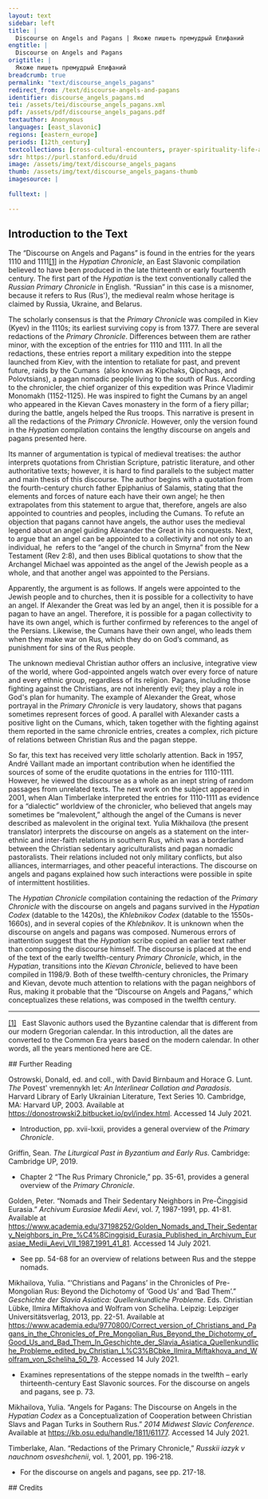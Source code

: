 ```yaml
---
layout: text
sidebar: left
title: |
  Discourse on Angels and Pagans | Якоже пишеть премудрый Епифаний
engtitle: |
  Discourse on Angels and Pagans
origtitle: |
  Якоже пишеть премудрый Епифаний
breadcrumb: true
permalink: "text/discourse_angels_pagans"
redirect_from: /text/discourse-angels-and-pagans
identifier: discourse_angels_pagans.md
tei: /assets/tei/discourse_angels_pagans.xml
pdf: /assets/pdf/discourse_angels_pagans.pdf
textauthor: Anonymous
languages: [east_slavonic]
regions: [eastern_europe]
periods: [12th_century]
textcollections: [cross-cultural-encounters, prayer-spirituality-life-after-death]
sdr: https://purl.stanford.edu/druid 
image: /assets/img/text/discourse_angels_pagans
thumb: /assets/img/text/discourse_angels_pagans-thumb
imagesource: |
  
fulltext: |
                                                                            Якоже пишеть премудрый Епифаний: «Къ коей же твари ангелъ приставленъ:                                                  ангелъ облакомъ и мъгламъ, и снѣгу, и граду, и мразу, ангелъ гласомъ и громомъ,                         to clouds, and fogs, and snow, and hail, and frost. There are angels for sounds and for thunders,                         ангелъ зимы, и зноеви, и осени, и весны, и лѣта, всему духу                         angels of winter, of heat, of autumn, spring, and summer. [And angels are appointed] to all the spirits                         твари его на земли, и тайныя бездны, и суть скровены подъ землею,                         of His creation on the earth, and to secret abysses, and to what is hidden under the earth,                         и преисподьнии тьмы, и сущи връху безны,                         and to the darkness beneath the earth, and to the darkness in the abyss                         бывшия древле верху земля, от неяже тмы, вечеръ, и нощь, и свѣтъ, и день».                                                  Ко всимъ тваремъ ангели приставлени. Tако же ангелъ приставленъ къ которой убо земли,                         Angels are appointed to all creation. In the same way, an angel is appointed to each land,                         да соблюдають куюжьто землю, аще суть и погани. Аще Божий гнѣвъ будеть на кую убо землю,                         to guard all lands, even if they are pagan. In the case of God's anger at a certain land,                         повелѣвая ангелу тому на кую убо землю бранью ити,                         God commands one of those angels to wage a war against that land,                         то оной землѣ ангелъ не вопротивится повелѣнью Божью.                         and the angel of the land [commanded to wage a war] does not disobey God's command.                         Яко и се бяше, и на ны навелъ Богъ, грѣхъ ради нашихъ, иноплеменникы поганыя,                                                  и побѣжахуть ны повелѣньемъ Божьимъ, они бо бяху водими аньеломъ по повелѣнью Божью.                         and they won by God's command, for they were led by an angel by God's command.                         Аще ли кто речеть, яко аньела нѣсть у поганыхъ, да слышить, яко Олександру Макидоньскому,                                                  ополчившю на Дарья и пошедшю ему, и побидившю землю всю от въстокъ и до западъ,                         while preparing to fight against Darius, after he defeated the whole earth from East to West,                         15. и поби землю Егупетьскую, и поби Арама, и приде в островы морьскыя;                         15. crushed Egypt and Aram, arrived to the sea islands                         и врати лице свое взыти въ Ерусалимъ, побидити жиды, занеже бяху мирни со Дарьемь.                         and turned toward Jerusalem, to crush the Jews because they were on friendly terms with Darius.                         И поиде со вси вои его, и ста на товарищи, и почи.                         And when he was on the march with all his soldiers, he pitched a camp and went to sleep.                         И приспѣ ночь, и лежа на ложи своемь посредѣ шатра, отверзъ очи свои, види мужа,                         The night came, and, when he was lying in his bed inside the tent, he opened his eyes and saw a man                          стояща над нимь и мѣчь нагъ в руцѣ его, и обличие меча его яко молонии.                         standing above him, a naked sword in his hand, and the appearance of the sword was like lightning.                          И запряже мечемь своимъ на главу цареву. И ужасеся цесарь велми и рече:                         And this man made to strike the emperor's head, and the emperor was terrified greatly and said,                         «Не бий мене». И рече ему ангелъ: «Посла мя Богь уимати цесарѣ великии предъ тобою                         “Do not strike me!” And the angel said, “God sent me to subdue great emperors                         и люди многи, азъ же хожю предъ тобою, помагая ти. А нынѣ вѣдай,                         and many people before you. Indeed, I walk before you, assisting you. However, now learn that you                          яко умьреши, понеже помыслилъ еси взити въ Ерусалимъ, зло створити ерѣемъ Божьимъ и к людемъ его».                         will die because you want to take Jerusalem and to harm God's priests and His people.”                         И рече царь: «Молю тя, о Господи, отпусти нынѣ грѣхъ раба твоего, аче не любо ти, а ворочюся дому моему».                         And the emperor said, “I pray you, oh Lord, forgive your servant's sin now. If this does not please you, I will return home.”                          И рече ангелъ: «Не бойся, иди путемъ твоимъ къ Иерусалиму,                         25. And the angel said, “Do not fear, proceed on your way to Jerusalem, and you                         и узриши ту въ Ерусалими мужа въ обличении моем, и борзо пади на лици своемь,                         will see there, in Jerusalem, a man with the same appearance as me. Fall down on your face at once                         и поклонися мужу тому, и все, еже речеть к тобѣ, створи, не прѣступи рѣчи ему.                         and bow down before that man. Do everything that he tells you and do not disobey his words.                         В онь же день приступиши рѣчь его, и умреши».                         On the day you disobey his words, you will die.”                          И въставъ, цесарь иде въ Ерусалимъ и, пришедъ, въспроси ерѣевъ: «Иду ли на Дарья?»                         The emperor got up and went to Jerusalem, and after he came there, he asked the priests, “Should I go against Darius?”                         И показаша ему книги Данила пророка и рекоша ему: «Ты еси козелъ, а онъ овенъ,                         And they showed him the books of the prophet Daniel and told him, “You are the goat, and he is the ram,                         и потолчеши и возмеши царство его».                                                  Се убо не ангелъ ли вожаше Олексаньдра, не поганъ ли побѣжаше                         Therefore, was not this an angel who led Alexander? Did not he win his victories while being a pagan,                         и вси елини кумирослужебници? Тако и си погании попущени грѣхъ ради нашихъ.                                                  Се же вѣдомо буди, яко въ хрестьянехъ не единъ ангелъ,                         Let it be known that there is not just one angel among the Christians,                         но елико крестишася, паче же къ благовѣрнымъ княземъ нашимъ.                         but there are as many of them as there are baptized persons; in particular, [guardian angels are appointed] to our pious princes.                         Но противу Божью повеленью не могуть противитися, но молять Бога прилѣжно за хрестьяньскыя люди.                          But these angels cannot act contrary to God's command; but they ardently pray to God on behalf of the Christian people.                          Якоже и бысть: молитвами святыя Богородица и святыхъ ангелъ умилосердися Богъ и посла                          This occurred when God showed his mercy because of the prayers of the Holy Mother of God and the holy angels,                         ангелы в помощь русьскимъ княземъ на поганыя. Якоже рече и                                                  Моисѣеви: «Се ангелъ мой прѣдыпоидеть предъ лицемъ твоимъ».                                                  Якоже рекохомъ прѣже, зьнаменье се бысть мѣсяца февраля въ 11 день, исходяще сему лѣту 18.                                                  И въпросиша колодникъ, глаголюще:                          [After the battle with the Cumans, the Rus princes] asked the prisoners and said,                         «Како васъ толка сила и многое множество не могосте ся противити, но воскорѣ побѣгостѣ?»                          “How come there were such a great force and such a great multitude of you, and you could not resist us and fled so soon?”                         Си же отвѣщеваху, глаголюще: «Како можемъ битися с вами, 44. а друзии ѣздяху верху васъ въ оружьи свѣтлѣ и страшни, иже помагаху вамъ?»                         And they answered, “How could we fight against you when some others rode above you, terrifying,  with shining weapons, and helped you?”                         Токмо се суть ангели, от Бога послани помогатъ хрестьяномъ.                         These could only be angels sent by God to help the Christians.                         Се бо ангелъ вложи въ сердце Володимеру Манамаху поустити братью свою на иноплеменникы, русьскии князи.                                                  Се бо, якоже рекохомъ, видинье видиша в Печерьскомъ манастыри, еже стояше столпъ огненъ на тряпезници,                         As we mentioned above, we had a vision in the Caves monastery, when a fiery pillar stood on the refectory                         таже преступѣ на церковь и оттуда к Городцю; ту бо бяше Володимеръ в Радосыни.                                                  И тогда се ангелъ вложи Володимеру въ сердце, нача понужати, якоже рекохомъ.                                                                                                                                                                                                                                                                                                                                                                                                                                                                                                                                                                                                                                                                                                                                                                                                                                                                                                                                                                                                                                                                                                                                                                                                                                                                                                                                                                                                                                                                                                                                                                                                                                                                                                                                                                                                                                                                                                                                                                                                                                                                                                                                                                                    И се пакы, якоже Иполитъ глаголеть, толкуеть Данила:                         Also, as HippolytusHippolytus of Rome (c. 170 – c. 235 CE), a theologian, whose works include the Commentary on the Prophet Daniel. says, interpreting the Book of Daniel,                         «В лѣто третьее Кура цесаря, азъ Данилъ плакахъся три недѣли.                         “'In the third year of the reign of Emperor Cyrus, I, Daniel, was mourning for three weeks.                         Перваго же мѣсяца смирихся, моля Бога дьний 20 и 1, прося от него откровенья тайны.                          And in the first month I humbled myself, praying to God for twenty-one days, asking him to reveal the secret.                         И, услышавъ, Отець пусти слово свое, кажа хотящее быти имъ.                         And the Father heard me and sent hisIn the original, the word is tvoe, “your,” apparently written accidentally instead of svoe, “his.” word to me, showing by it what shall happen.                         И бысть на велицѣ рѣцѣ, лѣпо бяшеть ту ся явити, идѣже хотяше и грѣхи отпущати.                         This occurred by the side of the great river.Dan. 10: 1-4. The word “river” is omitted in the original. It was fitting for God to reveal himself there, where he would in the future forgive sins.According to Hippolytus, the Tigris, the “great river,” on the bank of which Daniel had his vision, prefigures the River Jordan. Philip Schaff, Fathers of the Third Century: Hippolytus, Cyprian, Caius, Novatian (New York: Christian Literature Company, 1885), p. 182.                         95. И возведъ очи свои, видѣхъ: и се мужь одѣнъ в багоръ. Первый рече видѣньемь,                         95. 'And I raised my eyes and saw a man clad in purple.' At first sight,The Khlebnikov manuscript has “at first sight”; the Hypatian has “the first one,” probably referring to Daniel's previous vision of the Archangel Gabriel (Dan. 8: 16). Both versions convey the idea that this vision looked similar to the appearance of Gabriel, but was, in fact, a vision of God. he said, he had the appearance                          аки Гаврилъ ангелъ летя, сдѣ же не тако, но видъ самого Господа,                         of the flying Angel Gabriel, but this was not so in this case, [as] it was the appearance of the Lord himself,                         видъ же не свершена человѣка, но образомъ человѣкомъ являющася, якоже глаголеть:                         not the appearance of the perfect Man, but appearing in the image of a man, as he [Daniel] says,                         “И се мужь одѣнъ въ пъстро, и лядвия его припоясани златомъ чистомъ, и тѣло его, аки фарсисъ,                         'And behold, a man clothed in linen, whose loins were girded with fine gold, his body like the beryl,                         и лице ему, аки молнья, и очи ему, яко свѣщи огненѣи, и мышци ему плещи                         and his face as the appearance of lightning, and his eyes as lamps of fire, and his arms and his feet                          подобни мѣди чистѣ, и глас его, аки народа многа.”                          are similar to polished brass, and the voice of his words like the voice of a multitude.Dan.10: 5-6.                         И падохъ на земли, и се я мя аки рука, речи, человѣку,                          And I fell to the ground, and behold, it was as if a hand, similar to a human hand, touched me                          и еще въстави мя на колѣну и рече ко мнѣ: “Не бойся, Даниле, вѣси, что ради приидохъ к тобѣ?                          and set me upon my knees.Dan. 10:10. And he said unto me, 'Fear not, Daniel. Knowest thou wherefore I come unto thee?                          Брань хочю створити съ княземъ перьскымь. Но повѣдаю ти писаное в писаньи истинномь,                          I will fight with the Persian prince. But I will tell you that which is written in the Scripture of Truth:                          и нѣсть никогоже прящася о сѣмь со мною, развѣ Михаила князя вашего,                         and there is none that holds with me in these things, but Michael your prince,Dan. 10: 20-21.                         того бо оставихъ ту. От него же бо дьне устремися молити предъ Богомъ твоимъ,                          for I left him there. From the first day that thou began to pray before thy God,                          услыша молитву твою, и пущенъ есмь азъ брань створити со княземь пръскым,                          thy words were heard,Dan. 10:12. and I was sent to make war against the Persian prince.                         Cъвѣт нѣкоторый бысть не отпустити люди. Да скоро убо будеть молитва твоя свершена,                          There was a certain counsel not to let the people go. So that thy prayer may be granted soon,                          противихся ему и оставихъ ту Михаила князя вашего».                          I resisted it, and I left Michael there, your prince'.”                         Кто есть Михаилъ, развѣ аньгела, прѣданаго людем? Яко и к Моисиеви глаголеть:                          Who is Michael if not an angel appointed to the people? As [God] says to Moses,                          «Не имамъ с вами ити на путь, занеже суть людье жестокою выею», но «ангелъ мой идеть с вами».                         “I will not go with thee; for thou art a stiff-necked people, but my angel will go with thee.”Ex. 33, 2-3.                         Якоже и се с Божьею помощью, молитвами святыя Богородица и святыхъ ангелъ,                          And likewise, with God's help and through the prayers of the Holy Mother of God and the holy angels,                          възъвратишася русьстии князи въсвояси съ славою великою къ своимъ людемъ;                          the Rus princes returned home, to their people, with great glory,                          и ко всимъ странамъ далнимъ, рекуще къ Грекомъ и Угромъ, и Ляхомъ, и Чехомъ, дондеже и до Рима проиде,                          [which] reached all the distant lands, that is, Greeks, and Hungarians, and Poles, and Bohemians, and even up to Rome,                          на славу Богу всегда и ныня, и присно во вѣки, аминь.                         for God's glory now, forever and ever, amen. 
--- 
```

## Introduction to the Text 
<p>The “Discourse on Angels and Pagans” is found in the entries for the years 1110 and 1111<a href="#_ftn1" name="_ftnref1" title=" id="_ftnref1">[1]</a> in the <em>Hypatian Chronicle</em>, an East Slavonic compilation believed to have been produced in the late thirteenth or early fourteenth century. The first part of the <em>Hypatian</em> is the text conventionally called the <em>Russian Primary Chronicle</em> in English. “Russian” in this case is a misnomer, because it refers to Rus (Rus'), the medieval realm whose heritage is claimed by Russia, Ukraine, and Belarus.</p> <p>The scholarly consensus is that the <em>Primary Chronicle</em> was compiled in Kiev (Kyev) in the 1110s; its earliest surviving copy is from 1377. There are several redactions of the <em>Primary Chronicle</em>. Differences between them are rather minor, with the exception of the entries for 1110 and 1111. In all the redactions, these entries report a military expedition into the steppe launched from Kiev, with the intention to retaliate for past, and prevent future, raids by the Cumans  (also known as Kipchaks, Qipchaqs, and Polovtsians), a pagan nomadic people living to the south of Rus. According to the chronicler, the chief organizer of this expedition was Prince Vladimir Monomakh (1152-1125). He was inspired to fight the Cumans by an angel who appeared in the Kievan Caves monastery in the form of a fiery pillar; during the battle, angels helped the Rus troops. This narrative is present in all the redactions of the <em>Primary Chronicle</em>. However, only the version found in the <em>Hypatian</em> compilation contains the lengthy discourse on angels and pagans presented here.</p> <p>Its manner of argumentation is typical of medieval treatises: the author interprets quotations from Christian Scripture, patristic literature, and other authoritative texts; however, it is hard to find parallels to the subject matter and main thesis of this discourse. The author begins with a quotation from the fourth-century church father Epiphanius of Salamis, stating that the elements and forces of nature each have their own angel; he then extrapolates from this statement to argue that, therefore, angels are also appointed to countries and peoples, including the Cumans. To refute an objection that pagans cannot have angels, the author uses the medieval legend about an angel guiding Alexander the Great in his conquests. Next, to argue that an angel can be appointed to a collectivity and not only to an individual, he  refers to the “angel of the church in Smyrna” from the New Testament (Rev 2:8), and then uses Biblical quotations to show that the Archangel Michael was appointed as the angel of the Jewish people as a whole, and that another angel was appointed to the Persians.</p> <p>Apparently, the argument is as follows. If angels were appointed to the Jewish people and to churches, then it is possible for a collectivity to have an angel. If Alexander the Great was led by an angel, then it is possible for a pagan to have an angel. Therefore, it is possible for a pagan collectivity to have its own angel, which is further confirmed by references to the angel of the Persians. Likewise, the Cumans have their own angel, who leads them when they make war on Rus, which they do on God’s command, as punishment for sins of the Rus people.</p> <p>The unknown medieval Christian author offers an inclusive, integrative view of the world, where God-appointed angels watch over every force of nature and every ethnic group, regardless of its religion. Pagans, including those fighting against the Christians, are not inherently evil; they play a role in God's plan for humanity. The example of Alexander the Great, whose portrayal in the <em>Primary Chronicle</em> is very laudatory, shows that pagans sometimes represent forces of good. A parallel with Alexander casts a positive light on the Cumans, which, taken together with the fighting against them reported in the same chronicle entries, creates a complex, rich picture of relations between Christian Rus and the pagan steppe.</p> <p>So far, this text has received very little scholarly attention. Back in 1957, André Vaillant made an important contribution when he identified the sources of some of the erudite quotations in the entries for 1110-1111. However, he viewed the discourse as a whole as an inept string of random passages from unrelated texts. The next work on the subject appeared in 2001, when Alan Timberlake interpreted the entries for 1110-1111 as evidence for a “dialectic” worldview of the chronicler, who believed that angels may sometimes be “malevolent,” although the angel of the Cumans is never described as malevolent in the original text. Yulia Mikhailova (the present translator) interprets the discourse on angels as a statement on the inter-ethnic and inter-faith relations in southern Rus, which was a borderland between the Christian sedentary agriculturalists and pagan nomadic pastoralists. Their relations included not only military conflicts, but also alliances, intermarriages, and other peaceful interactions. The discourse on angels and pagans explained how such interactions were possible in spite of intermittent hostilities.</p> <p>The <em>Hypatian Chronicle</em> compilation containing the redaction of the <em>Primary Chronicle</em> with the discourse on angels and pagans survived in the <em>Hypatian Codex</em> (datable to the 1420s), the <em>Khlebnikov Codex</em> (datable to the 1550s-1660s), and in several copies of the <em>Khlebnikov</em>. It is unknown when the discourse on angels and pagans was composed. Numerous errors of inattention suggest that the <em>Hypatian</em> scribe copied an earlier text rather than composing the discourse himself. The discourse is placed at the end of the text of the early twelfth-century <em>Primary Chronicle</em>, which, in the <em>Hypatian</em>, transitions into the <em>Kievan Chronicle</em>, believed to have been compiled in 1198/9. Both of these twelfth-century chronicles, the Primary and Kievan, devote much attention to relations with the pagan neighbors of Rus, making it probable that the “Discourse on Angels and Pagans,” which conceptualizes these relations, was composed in the twelfth century.</p> <div> <hr size="1" /> <div id="ftn1"> <p><a href="#_ftnref1" name="_ftn1" title=" id="_ftn1">[1]</a>   East Slavonic authors used the Byzantine calendar that is different from our modern Gregorian calendar. In this introduction, all the dates are converted to the Common Era years based on the modern calendar. In other words, all the years mentioned here are CE.</p> </div> </div>
## Further Reading 
<p>Ostrowski, Donald, ed. and coll., with David Birnbaum and Horace G. Lunt. <em>The </em>Povest' vremennykh let<em>: An Interlinear Collation and Paradosis</em>. Harvard Library of Early Ukrainian Literature, Text Series 10. Cambridge, MA: Harvard UP, 2003. Available at <a href="https://donostrowski2.bitbucket.io/pvl/index.html">https://donostrowski2.bitbucket.io/pvl/index.html</a>. Accessed 14 July 2021.</p> <ul> <li>Introduction, pp. xvii-lxxii, provides a general overview of the <em>Primary Chronicle</em>.</li> </ul> <p>Griffin, Sean. <em>The Liturgical Past in Byzantium and Early Rus</em>. Cambridge: Cambridge UP, 2019.</p> <ul> <li>Chapter 2 “The Rus Primary Chronicle,” pp. 35-61, provides a general overview of the <em>Primary Chronicle</em>.</li> </ul> <p>Golden, Peter. “Nomads and Their Sedentary Neighbors in Pre-Činggisid Eurasia.” <em>Archivum Eurasiae Medii Aevi</em>, vol. 7, 1987-1991, pp. 41-81. Available at <a href="https://www.academia.edu/37198252/Golden_Nomads_and_Their_Sedentary_Neighbors_in_Pre_%C4%8Cinggisid_Eurasia_Published_in_Archivum_Eurasiae_Medii_Aevi_VII_1987_1991_41_81">https://www.academia.edu/37198252/Golden_Nomads_and_Their_Sedentary_Neighbors_in_Pre_%C4%8Cinggisid_Eurasia_Published_in_Archivum_Eurasiae_Medii_Aevi_VII_1987_1991_41_81</a>. Accessed 14 July 2021.</p> <ul> <li>See pp. 54-68 for an overview of relations between Rus and the steppe nomads.</li> </ul> <p>Mikhailova, Yulia. “‘Christians and Pagans’ in the Chronicles of Pre-Mongolian Rus: Beyond the Dichotomy of ‘Good Us’ and ‘Bad Them’.” <em>Geschichte der Slavia Asiatica: Quellenkundliche Probleme</em>. Eds. Christian Lübke, Ilmira Miftakhova and Wolfram von Scheliha. Leipzig: Leipziger Universitätsverlag, 2013, pp. 22-51. Available at <a href="https://www.academia.edu/9770800/Correct_version_of_Christians_and_Pagans_in_the_Chronicles_of_Pre_Mongolian_Rus_Beyond_the_Dichotomy_of_Good_Us_and_Bad_Them_In_Geschichte_der_Slavia_Asiatica_Quellenkundliche_Probleme_edited_by_Christian_L%C3%BCbke_Ilmira_Miftakhova_and_Wolfram_von_Scheliha_50_79">https://www.academia.edu/9770800/Correct_version_of_Christians_and_Pagans_in_the_Chronicles_of_Pre_Mongolian_Rus_Beyond_the_Dichotomy_of_Good_Us_and_Bad_Them_In_Geschichte_der_Slavia_Asiatica_Quellenkundliche_Probleme_edited_by_Christian_L%C3%BCbke_Ilmira_Miftakhova_and_Wolfram_von_Scheliha_50_79</a>. Accessed 14 July 2021.</p> <ul> <li>Examines representations of the steppe nomads in the twelfth – early thirteenth-century East Slavonic sources. For the discourse on angels and pagans, see p. 73.</li> </ul> <p>Mikhailova, Yulia. “Angels for Pagans: The Discourse on Angels in the <em>Hypatian Codex</em> as a Conceptualization of Cooperation between Christian Slavs and Pagan Turks in Southern Rus.” <em>2014 Midwest Slavic Conference</em>. Available at <a href="https://kb.osu.edu/handle/1811/61177">https://kb.osu.edu/handle/1811/61177</a>. Accessed 14 July 2021.</p> <p>Timberlake, Alan. “Redactions of the Primary Chronicle,” <em>Russkii iazyk v nauchnom osveshchenii</em>, vol. 1, 2001, pp. 196-218.</p> <ul> <li>For the discourse on angels and pagans, see pp. 217-18.</li> </ul>
## Credits

